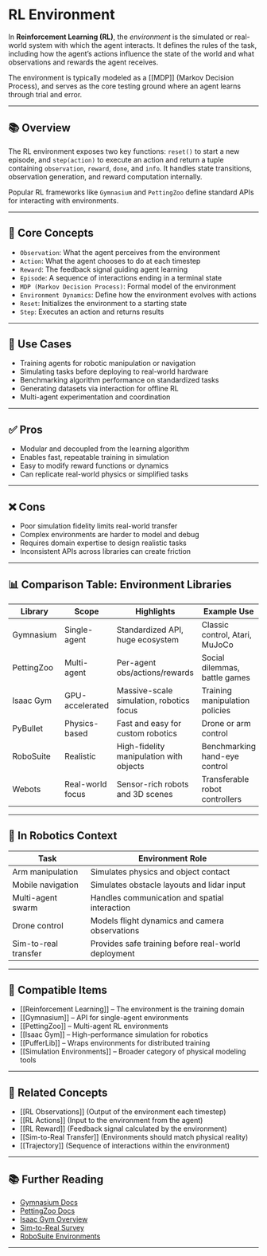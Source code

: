 # RL Environment

In **Reinforcement Learning (RL)**, the *environment* is the simulated or real-world system with which the agent interacts. It defines the rules of the task, including how the agent’s actions influence the state of the world and what observations and rewards the agent receives.

The environment is typically modeled as a [[MDP]] (Markov Decision Process), and serves as the core testing ground where an agent learns through trial and error.

---

## 📚 Overview

The RL environment exposes two key functions: `reset()` to start a new episode, and `step(action)` to execute an action and return a tuple containing `observation`, `reward`, `done`, and `info`. It handles state transitions, observation generation, and reward computation internally.

Popular RL frameworks like `Gymnasium` and `PettingZoo` define standard APIs for interacting with environments.

---

## 🧠 Core Concepts

- `Observation`: What the agent perceives from the environment  
- `Action`: What the agent chooses to do at each timestep  
- `Reward`: The feedback signal guiding agent learning  
- `Episode`: A sequence of interactions ending in a terminal state  
- `MDP (Markov Decision Process)`: Formal model of the environment  
- `Environment Dynamics`: Define how the environment evolves with actions  
- `Reset`: Initializes the environment to a starting state  
- `Step`: Executes an action and returns results  

---

## 🧰 Use Cases

- Training agents for robotic manipulation or navigation  
- Simulating tasks before deploying to real-world hardware  
- Benchmarking algorithm performance on standardized tasks  
- Generating datasets via interaction for offline RL  
- Multi-agent experimentation and coordination  

---

## ✅ Pros

- Modular and decoupled from the learning algorithm  
- Enables fast, repeatable training in simulation  
- Easy to modify reward functions or dynamics  
- Can replicate real-world physics or simplified tasks  

---

## ❌ Cons

- Poor simulation fidelity limits real-world transfer  
- Complex environments are harder to model and debug  
- Requires domain expertise to design realistic tasks  
- Inconsistent APIs across libraries can create friction  

---

## 📊 Comparison Table: Environment Libraries

| Library         | Scope           | Highlights                                | Example Use                      |
|------------------|------------------|--------------------------------------------|----------------------------------|
| Gymnasium        | Single-agent     | Standardized API, huge ecosystem           | Classic control, Atari, MuJoCo   |
| PettingZoo       | Multi-agent      | Per-agent obs/actions/rewards              | Social dilemmas, battle games    |
| Isaac Gym        | GPU-accelerated  | Massive-scale simulation, robotics focus   | Training manipulation policies   |
| PyBullet         | Physics-based    | Fast and easy for custom robotics          | Drone or arm control             |
| RoboSuite        | Realistic        | High-fidelity manipulation with objects    | Benchmarking hand-eye control    |
| Webots           | Real-world focus | Sensor-rich robots and 3D scenes           | Transferable robot controllers   |

---

## 🤖 In Robotics Context

| Task                  | Environment Role                                      |
|------------------------|------------------------------------------------------|
| Arm manipulation       | Simulates physics and object contact                 |
| Mobile navigation      | Simulates obstacle layouts and lidar input           |
| Multi-agent swarm      | Handles communication and spatial interaction        |
| Drone control          | Models flight dynamics and camera observations       |
| Sim-to-real transfer   | Provides safe training before real-world deployment  |

---

## 🔧 Compatible Items

- [[Reinforcement Learning]] – The environment is the training domain  
- [[Gymnasium]] – API for single-agent environments  
- [[PettingZoo]] – Multi-agent RL environments  
- [[Isaac Gym]] – High-performance simulation for robotics  
- [[PufferLib]] – Wraps environments for distributed training  
- [[Simulation Environments]] – Broader category of physical modeling tools  

---

## 🔗 Related Concepts

- [[RL Observations]] (Output of the environment each timestep)  
- [[RL Actions]] (Input to the environment from the agent)  
- [[RL Reward]] (Feedback signal calculated by the environment)  
- [[Sim-to-Real Transfer]] (Environments should match physical reality)  
- [[Trajectory]] (Sequence of interactions within the environment)  

---

## 📚 Further Reading

- [Gymnasium Docs](https://gymnasium.farama.org/)  
- [PettingZoo Docs](https://www.pettingzoo.farama.org/)  
- [Isaac Gym Overview](https://developer.nvidia.com/isaac-gym)  
- [Sim-to-Real Survey](https://arxiv.org/abs/2009.13303)  
- [RoboSuite Environments](https://github.com/ARISE-Initiative/robosuite)  

---
